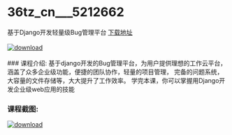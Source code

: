 # 36tz_cn___5212662
基于Django开发轻量级Bug管理平台
[下载地址](http://www.36tz.cn/article/5212662 "下载地址")
<br/></br>[![download](http://36tz.cn/muke_img/2020_04_2-131-300x248.png "下载地址")](http://www.36tz.cn/article/5212662 "下载地址")
<br/></br>### 课程介绍:
基于django开发的Bug管理平台，为用户提供理想的工作云平台，涵盖了众多企业级功能，便捷的团队协作，轻量的项目管理， 完备的问题系统，大容量的文件存储等，大大提升了工作效率。
学完本课，你可以掌握用Django开发企业级web应用的技能

### 课程截图:
[![download](http://36tz.cn/muke_img/2020_04_1-195.png "下载地址")](http://www.36tz.cn/article/5212662 "下载地址")
